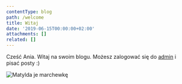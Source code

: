 ```yaml
---
contentType: blog
path: /welcome
title: Witaj
date: '2019-06-15T00:00:00+02:00'
attachments: []
related: []
---
```

Cześć Ania. Witaj na swoim blogu. Możesz zalogować się do [admin](/admin) i pisać posty :)

![Matylda je marchewkę](/files/img-example-matilda.jpg)

